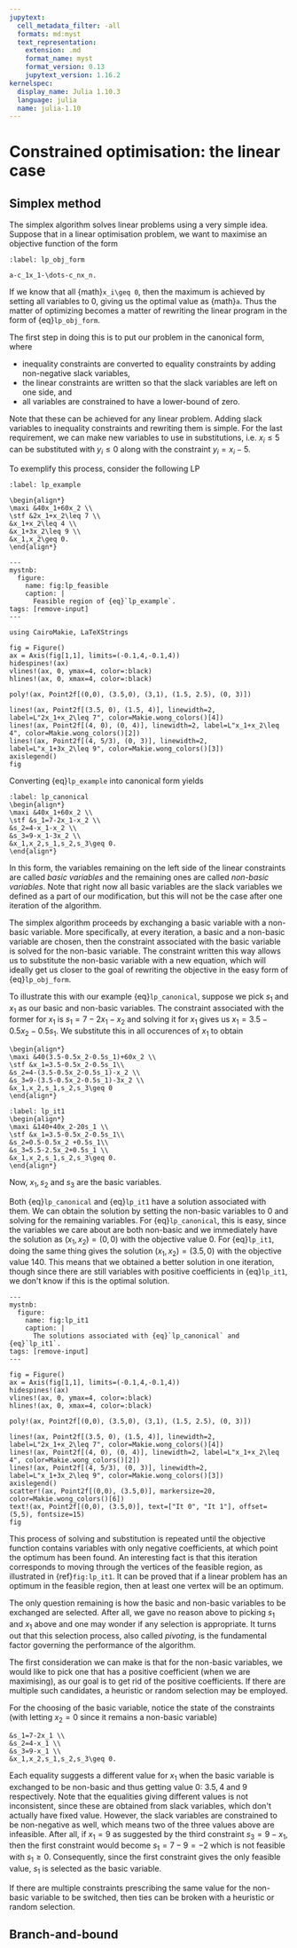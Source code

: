 ```yaml
---
jupytext:
  cell_metadata_filter: -all
  formats: md:myst
  text_representation:
    extension: .md
    format_name: myst
    format_version: 0.13
    jupytext_version: 1.16.2
kernelspec:
  display_name: Julia 1.10.3
  language: julia
  name: julia-1.10
---
```

# Constrained optimisation: the linear case

## Simplex method

The simplex algorithm solves linear problems using a very simple idea.
Suppose that in a linear optimisation problem, we want to maximise an objective function of the form
```{math}
:label: lp_obj_form

a-c_1x_1-\dots-c_nx_n.
```
If we know that all {math}`x_i\geq 0`, then the maximum is achieved by setting all variables to $0$, giving us the optimal value as {math}`a`.
Thus the matter of optimizing becomes a matter of rewriting the linear program in the form of {eq}`lp_obj_form`.

The first step in doing this is to put our problem in the canonical form, where
- inequality constraints are converted to equality constraints by adding non-negative slack variables,
- the linear constraints are written so that the slack variables are left on one side, and
- all variables are constrained to have a lower-bound of zero.

Note that these can be achieved for any linear problem.
Adding slack variables to inequality constraints and rewriting them is simple. 
For the last requirement, we can make new variables to use in substitutions, i.e. $x_i\leq 5$ can be substituted with $y_i\leq 0$ along with the constraint $y_i = x_i - 5$.

To exemplify this process, consider the following LP

```{math}
:label: lp_example

\begin{align*}
\maxi &40x_1+60x_2 \\
\stf &2x_1+x_2\leq 7 \\
&x_1+x_2\leq 4 \\
&x_1+3x_2\leq 9 \\
&x_1,x_2\geq 0.
\end{align*}
```


```{code-cell}
---
mystnb:
  figure:
    name: fig:lp_feasible
    caption: |
      Feasible region of {eq}`lp_example`.
tags: [remove-input]
---

using CairoMakie, LaTeXStrings

fig = Figure()
ax = Axis(fig[1,1], limits=(-0.1,4,-0.1,4))
hidespines!(ax)
vlines!(ax, 0, ymax=4, color=:black)
hlines!(ax, 0, xmax=4, color=:black)

poly!(ax, Point2f[(0,0), (3.5,0), (3,1), (1.5, 2.5), (0, 3)])

lines!(ax, Point2f[(3.5, 0), (1.5, 4)], linewidth=2, label=L"2x_1+x_2\leq 7", color=Makie.wong_colors()[4])
lines!(ax, Point2f[(4, 0), (0, 4)], linewidth=2, label=L"x_1+x_2\leq 4", color=Makie.wong_colors()[2])
lines!(ax, Point2f[(4, 5/3), (0, 3)], linewidth=2, label=L"x_1+3x_2\leq 9", color=Makie.wong_colors()[3])
axislegend()
fig
```

Converting {eq}`lp_example` into canonical form yields

```{math}
:label: lp_canonical
\begin{align*}
\maxi &40x_1+60x_2 \\
\stf &s_1=7-2x_1-x_2 \\
&s_2=4-x_1-x_2 \\
&s_3=9-x_1-3x_2 \\
&x_1,x_2,s_1,s_2,s_3\geq 0.
\end{align*}
```

In this form, the variables remaining on the left side of the linear constraints are called _basic variables_ and the remaining ones are called _non-basic variables_.
Note that right now all basic variables are the slack variables we defined as a part of our modification, but this will not be the case after one iteration of the algorithm.

The simplex algorithm proceeds by exchanging a basic variable with a non-basic variable.
More specifically, at every iteration, a basic and a non-basic variable are chosen, then the constraint associated with the basic variable is solved for the non-basic variable.
The constraint written this way allows us to substitute the non-basic variable with a new equation, which will ideally get us closer to the goal of rewriting the objective in the easy form of {eq}`lp_obj_form`.

To illustrate this with our example {eq}`lp_canonical`, suppose we pick $s_1$ and $x_1$ as our basic and non-basic variables.
The constraint associated with the former for $x_1$ is $s_1=7-2x_1-x_2$ and solving it for $x_1$ gives us $x_1=3.5-0.5x_2-0.5s_1$.
We substitute this in all occurences of $x_1$ to obtain

```{math}
\begin{align*}
\maxi &40(3.5-0.5x_2-0.5s_1)+60x_2 \\
\stf &x_1=3.5-0.5x_2-0.5s_1\\
&s_2=4-(3.5-0.5x_2-0.5s_1)-x_2 \\
&s_3=9-(3.5-0.5x_2-0.5s_1)-3x_2 \\
&x_1,x_2,s_1,s_2,s_3\geq 0
\end{align*}
```

```{math}
:label: lp_it1
\begin{align*}
\maxi &140+40x_2-20s_1 \\
\stf &x_1=3.5-0.5x_2-0.5s_1\\
&s_2=0.5-0.5x_2 +0.5s_1\\
&s_3=5.5-2.5x_2+0.5s_1 \\
&x_1,x_2,s_1,s_2,s_3\geq 0.
\end{align*}
```

Now, $x_1, s_2$ and $s_3$ are the basic variables.

Both {eq}`lp_canonical` and {eq}`lp_it1` have a solution associated with them.
We can obtain the solution by setting the non-basic variables to $0$ and solving for the remaining variables.
For {eq}`lp_canonical`, this is easy, since the variables we care about are both non-basic and we immediately have the solution as $(x_1,x_2)=(0,0)$ with the objective value $0$.
For {eq}`lp_it1`, doing the same thing gives the solution $(x_1,x_2)=(3.5,0)$ with the objective value $140$.
This means that we obtained a better solution in one iteration, though since there are still variables with positive coefficients in {eq}`lp_it1`, we don't know if this is the optimal solution.


```{code-cell}
---
mystnb:
  figure:
    name: fig:lp_it1
    caption: |
      The solutions associated with {eq}`lp_canonical` and {eq}`lp_it1`.
tags: [remove-input]
---

fig = Figure()
ax = Axis(fig[1,1], limits=(-0.1,4,-0.1,4))
hidespines!(ax)
vlines!(ax, 0, ymax=4, color=:black)
hlines!(ax, 0, xmax=4, color=:black)

poly!(ax, Point2f[(0,0), (3.5,0), (3,1), (1.5, 2.5), (0, 3)])

lines!(ax, Point2f[(3.5, 0), (1.5, 4)], linewidth=2, label=L"2x_1+x_2\leq 7", color=Makie.wong_colors()[4])
lines!(ax, Point2f[(4, 0), (0, 4)], linewidth=2, label=L"x_1+x_2\leq 4", color=Makie.wong_colors()[2])
lines!(ax, Point2f[(4, 5/3), (0, 3)], linewidth=2, label=L"x_1+3x_2\leq 9", color=Makie.wong_colors()[3])
axislegend()
scatter!(ax, Point2f[(0,0), (3.5,0)], markersize=20, color=Makie.wong_colors()[6])
text!(ax, Point2f[(0,0), (3.5,0)], text=["It 0", "It 1"], offset=(5,5), fontsize=15)
fig
```

This process of solving and substitution is repeated until the objective function contains variables with only negative coefficients, at which point the optimum has been found.
An interesting fact is that this iteration corresponds to moving through the vertices of the feasible region, as illustrated in {ref}`fig:lp_it1`.
It can be proved that if a linear problem has an optimum in the feasible region, then at least one vertex will be an optimum.

The only question remaining is how the basic and non-basic variables to be exchanged are selected.
After all, we gave no reason above to picking $s_1$ and $x_1$ above and one may wonder if any selection is appropriate.
It turns out that this selection process, also called _pivoting_, is the fundamental factor governing the performance of the algorithm.

The first consideration we can make is that for the non-basic variables, we would like to pick one that has a positive coefficient (when we are maximising), as our goal is to get rid of the positive coefficients.
If there are multiple such candidates, a heuristic or random selection may be employed.

For the choosing of the basic variable, notice the state of the constraints (with letting $x_2=0$ since it remains a non-basic variable)
```{math}
&s_1=7-2x_1 \\
&s_2=4-x_1 \\
&s_3=9-x_1 \\
&x_1,x_2,s_1,s_2,s_3\geq 0.
```

Each equality suggests a different value for $x_1$ when the basic variable is exchanged to be non-basic and thus getting value $0$: $3.5, 4$ and $9$ respectively.
Note that the equalities giving different values is not inconsistent, since these are obtained from slack variables, which don't actually have fixed value.
However, the slack variables are constrained to be non-negative as well, which means two of the three values above are infeasible.
After all, if $x_1=9$ as suggested by the third constraint $s_3=9-x_1$, then the first constraint would become $s_1=7-9=-2$ which is not feasible with $s_1\geq 0$.
Consequently, since the first constraint gives the only feasible value, $s_1$ is selected as the basic variable.

If there are multiple constraints prescribing the same value for the non-basic variable to be switched, then ties can be broken with a heuristic or random selection.

## Branch-and-bound